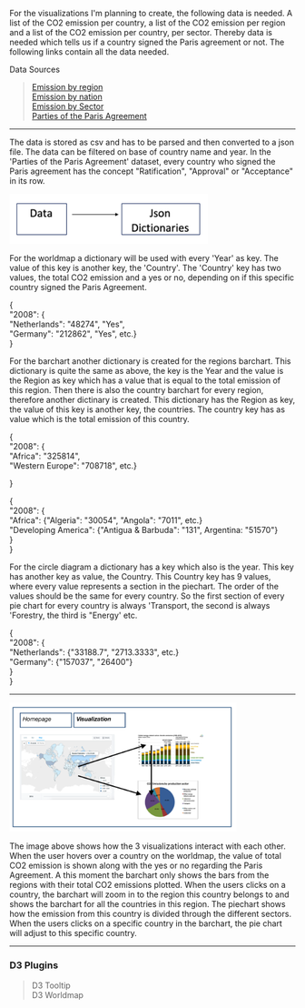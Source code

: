 For the visualizations I'm planning to create, the following data is needed. A list of the CO2 emission per country, a list of the CO2 emission per region and a list of the CO2 emission per country, per sector. Thereby data is needed which tells us if a country signed the Paris agreement or not.
The following links contain all the data needed.

Data Sources  
> [Emission by region](https://cdiac.ess-dive.lbl.gov/trends/emis/tre_regional.html)  
> [Emission by nation](https://cdiac.ess-dive.lbl.gov/trends/emis/tre_coun.html)  
> [Emission by Sector](https://ourworldindata.org/co2-and-other-greenhouse-gas-emissions#emissions-by-sector)  
> [Parties of the Paris Agreement](http://paris-agreement-entry-into-force.openclimatedata.net/)  

---

The data is stored as csv and has to be parsed and then converted to a json file. The data can be filtered on base of country name and year. In the 'Parties of the Paris Agreement' dataset, every country who signed the Paris agreement has the concept "Ratification", "Approval" or "Acceptance" in its row.  

<img src="Images/diagram1.png" width="350">

For the worldmap a dictionary will be used with every 'Year' as key. The value of this key is another key, the 'Country'. The 'Country' key has two values, the total CO2 emission and a yes or no, depending on if this specific country signed the Paris Agreement.

{  
	"2008": {  
		"Netherlands": "48274", "Yes",  
    		"Germany": "212862", "Yes", etc.}  
}


For the barchart another dictionary is created for the regions barchart. This dictionary is quite the same as above, the key is the Year and the value is the Region as key which has a value that is equal to the total emission of this region. Then there is also the country barchart for every region, therefore another dictinary is created. This dictionary has the Region as key, the value of this key is another key, the countries. The country key has as value which is the total emission of this country.

{  
	"2008": {  
		"Africa": "325814",  
		"Western Europe": "708718", etc.}  
  
}  

{  
	"2008": {  
		"Africa": {"Algeria": "30054", "Angola": "7011", etc.}  
    "Developing America": {"Antigua & Barbuda": "131", Argentina: "51570"}  
}  
}  

For the circle diagram a dictionary has a key which also is the year. This key has another key as value, the Country. This Country key has 9 values, where every value represents a section in the piechart. The order of the values should be the same for every country. So the first section of every pie chart for every country is always 'Transport, the second is always 'Forestry, the third is "Energy' etc.

{  
	"2008": {  
		"Netherlands": {"33188.7", "2713.3333", etc.}  
    		"Germany": {"157037", "26400"}  
}  
}  

---

<img src="Images/visualization.png" width="400">

The image above shows how the 3 visualizations interact with each other. When the user hovers over a country on the worldmap, the value of total CO2 emission is shown along with the yes or no regarding the Paris Agreement. A this moment the barchart only shows the bars from the regions with their total CO2 emissions plotted. When the users clicks on a country, the barchart will zoom in to the region this country belongs to and shows the barchart for all the countries in this region. The piechart shows how the emission from this country is divided through the different sectors. When the users clicks on a specific country in the barchart, the pie chart will adjust to this specific country.

---

### D3 Plugins
> D3 Tooltip  
> D3 Worldmap

